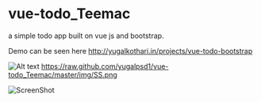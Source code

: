 # vue-todo_Teemac
a simple todo app built on vue js and bootstrap.

Demo can be seen here http://yugalkothari.in/projects/vue-todo-bootstrap

![Alt text](https://raw.github.com/yugalpsd1/vue-todo_Teemac/master/img/SS.png?raw=true "Screenshot")
https://raw.github.com/yugalpsd1/vue-todo_Teemac/master/img/SS.png

![ScreenShot](https://raw.github.com/yugalpsd1/vue-todo_Teemac/master/img/SS.png)
